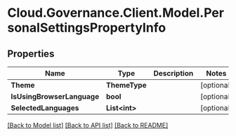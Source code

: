 # Cloud.Governance.Client.Model.PersonalSettingsPropertyInfo
## Properties

Name | Type | Description | Notes
------------ | ------------- | ------------- | -------------
**Theme** | **ThemeType** |  | [optional] 
**IsUsingBrowserLanguage** | **bool** |  | [optional] 
**SelectedLanguages** | **List&lt;int&gt;** |  | [optional] 

[[Back to Model list]](../README.md#documentation-for-models) [[Back to API list]](../README.md#documentation-for-api-endpoints) [[Back to README]](../README.md)

